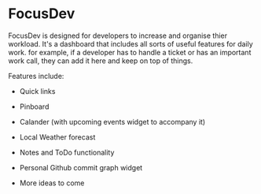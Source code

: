 # FocusDev

FocusDev is designed for developers to increase and organise thier workload. It's a dashboard that includes all sorts of useful features for daily work. for example, if a developer has to handle a ticket or has an important work call, they can add it here and keep on top of things.

Features include:

- Quick links
- Pinboard
- Calander (with upcoming events widget to accompany it)
- Local Weather forecast
- Notes and ToDo functionality
- Personal Github commit graph widget

- More ideas to come

